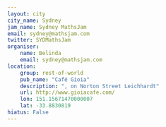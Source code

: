 ```yaml
---
layout: city                                           
city_name: Sydney                                                               
jam_name: Sydney MathsJam
email: sydney@mathsjam.com
twitter: SYDMathsJam
organiser:
    name: Belinda
    email: sydney@mathsjam.com
location:
    group: rest-of-world
    pub_name: "Café Gioia"
    description: ", on Norton Street Leichhardt"
    url: http://www.gioiacafe.com/
    lon: 151.15671470000007
    lat: -33.8830819
hiatus: False
---
```

